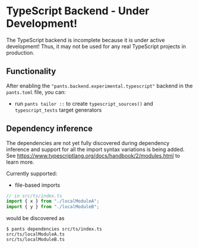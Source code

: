 # TypeScript Backend - Under Development!

The TypeScript backend is incomplete because it is under active development! Thus, it
may not be used for any real TypeScript projects in production.

## Functionality

After enabling the `"pants.backend.experimental.typescript"` backend in the `pants.toml` file, you can:

* run `pants tailor ::` to create `typescript_sources()` and `typescript_tests` target generators

## Dependency inference

The dependencies are not yet fully discovered during dependency inference and support for all the import
syntax variations is being added. See https://www.typescriptlang.org/docs/handbook/2/modules.html to learn more.

Currently supported:

* file-based imports

```typescript
// in src/ts/index.ts
import { x } from "./localModuleA";
import { y } from "./localModuleB";
```

would be discovered as

```
$ pants dependencies src/ts/index.ts
src/ts/localModuleA.ts
src/ts/localModuleB.ts
```
